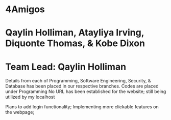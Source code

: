 # 4Amigos
# Qaylin Holliman, Atayliya Irving, Diquonte Thomas, & Kobe Dixon
# Team Lead:  Qaylin Holliman

Details from each of Programming, Software Engineering, Security, & Database has been placed in our respective branches.
Codes are placed under Programming
No URL has been established for the website; still being utilized by my localhost

Plans to add login functionality;
Implementing more clickable features on the webpage;




